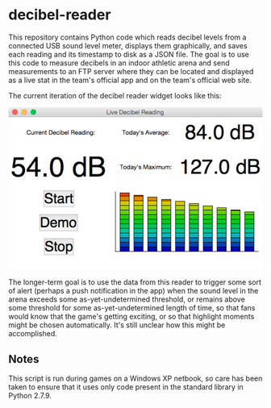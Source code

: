 # decibel-reader

This repository contains Python code which reads decibel levels from
a connected USB sound level meter, displays them graphically, and saves
each reading and its timestamp to disk as a JSON file. The goal is to use
this code to measure decibels in an indoor athletic arena and send
measurements to an FTP server where they can be located and displayed as
a live stat in the team's official app and on the team's official web site.

The current iteration of the decibel reader widget looks like this:

![dB reader screenshot](img/decibelviz.png "Screenshot of the decibel reader")

The longer-term goal is to use the data from this reader to trigger some sort
of alert (perhaps a push notification in the app) when the sound level in the
arena exceeds some as-yet-undetermined threshold, or remains above some
threshold for some as-yet-undetermined length of time, so that fans would know
that the game's getting exciting, or so that highlight moments might be chosen
automatically. It's still unclear how this might be accomplished.

## Notes

This script is run during games on a Windows XP netbook, so care has been
taken to ensure that it uses only code present in the standard library in
Python 2.7.9.

